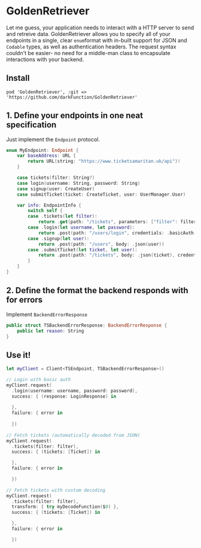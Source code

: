 # GoldenRetriever

Let me guess, your application needs to interact with a HTTP server to send and retreive data. GoldenRetriever allows you to specify all of your endpoints in a single, clear `enum`format with in-built support for JSON and `Codable` types, as well as authentication headers. The request syntax couldn't be easier- no need for a middle-man class to encapsulate interactions with your backend.

## Install

```
pod 'GoldenRetriever', :git => 'https://github.com/darkFunction/GoldenRetriever'
```

## 1. Define your endpoints in one neat specification

Just implement the `Endpoint` protocol. 

```swift
enum MyEndpoint: Endpoint {
    var baseAddress: URL {
        return URL(string: "https://www.ticketsamaritan.uk/api")!
    }

    case tickets(filter: String?)
    case login(username: String, password: String)
    case signup(user: CreateUser)
    case submitTicket(ticket: CreateTicket, user: UserManager.User)

    var info: EndpointInfo {
        switch self {
        case .tickets(let filter):
            return .get(path: "/tickets", parameters: ["filter": filter])
        case .login(let username, let password):
            return .post(path: "/users/login", credentials: .basicAuth(username: username, password: password))
        case .signup(let user):
            return .post(path: "/users", body: .json(user))
        case .submitTicket(let ticket, let user):
            return .post(path: "/tickets", body: .json(ticket), credentials: .bearerToken(user.token))
        }
    }
}
```

## 2. Define the format the backend responds with for errors 

Implement `BackendErrorResponse`

```swift
public struct TSBackendErrorResponse: BackendErrorResponse {
    public let reason: String
}
```

## Use it!

```swift
let myClient = Client<TSEndpoint, TSBackendErrorResponse>()

// Login with basic auth
myClient.request(
  .login(username: username, password: password),
  success: { (response: LoginResponse) in
  
  },
  failure: { error in
  
  })
  
// Fetch tickets (automatically decoded from JSON)
myClient.request(
  .tickets(filter: filter),
  success: { (tickets: [Ticket]) in

  },
  failure: { error in

  })
  
// Fetch tickets with custom decoding
myClient.request(
  .tickets(filter: filter),
  transform: { try myDecodeFunction($0) },
  success: { (tickets: [Ticket]) in

  },
  failure: { error in

  })
```
